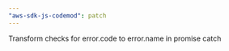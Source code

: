 ```yaml
---
"aws-sdk-js-codemod": patch
---
```


Transform checks for error.code to error.name in promise catch
